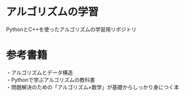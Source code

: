 # アルゴリズムの学習
PythonとC++を使ったアルゴリズムの学習用リポジトリ<br>

# 参考書籍<br>
・アルゴリズムとデータ構造<br>
・Pythonで学ぶアルゴリズムの教科書<br>
・問題解決のための「アルゴリズム×数学」が基礎からしっかり身につく本<br>
